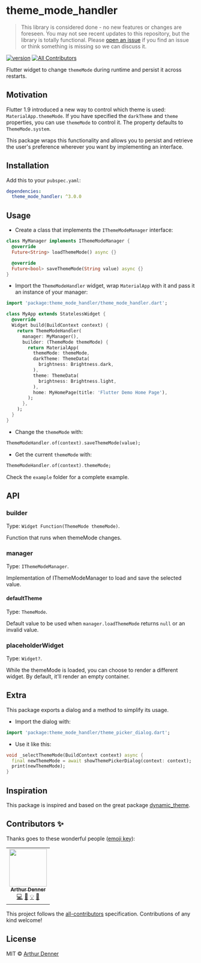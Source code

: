 # theme_mode_handler

> This library is considered done - no new features or changes are foreseen.
> You may not see recent updates to this repository, but the library is totally functional.
> Please [open an issue](https://github.com/arthurdenner/theme_mode_handler/issues) if you find an issue
> or think something is missing so we can discuss it.

<!-- ALL-CONTRIBUTORS-BADGE:START - Do not remove or modify this section -->

[![version][version-badge]][package]
[![All Contributors](https://img.shields.io/badge/all_contributors-1-orange.svg?style=flat-square)](#contributors-)

<!-- ALL-CONTRIBUTORS-BADGE:END -->

Flutter widget to change `themeMode` during runtime and persist it across restarts.

## Motivation

Flutter 1.9 introduced a new way to control which theme is used: `MaterialApp.themeMode`. If you have specified the `darkTheme` and `theme` properties, you can use `themeMode` to control it. The property defaults to `ThemeMode.system`.

This package wraps this functionality and allows you to persist and retrieve the user's preference wherever you want by implementing an interface.

## Installation

Add this to your `pubspec.yaml`:

```yaml
dependencies:
  theme_mode_handler: ^3.0.0
```

## Usage

- Create a class that implements the `IThemeModeManager` interface:

```dart
class MyManager implements IThemeModeManager {
  @override
  Future<String> loadThemeMode() async {}

  @override
  Future<bool> saveThemeMode(String value) async {}
}
```

- Import the `ThemeModeHandler` widget, wrap `MaterialApp` with it and pass it an instance of your manager:

```dart
import 'package:theme_mode_handler/theme_mode_handler.dart';

class MyApp extends StatelessWidget {
  @override
  Widget build(BuildContext context) {
    return ThemeModeHandler(
      manager: MyManager(),
      builder: (ThemeMode themeMode) {
        return MaterialApp(
          themeMode: themeMode,
          darkTheme: ThemeData(
            brightness: Brightness.dark,
          ),
          theme: ThemeData(
            brightness: Brightness.light,
          ),
          home: MyHomePage(title: 'Flutter Demo Home Page'),
        );
      },
    );
  }
}
```

- Change the `themeMode` with:

```dart
ThemeModeHandler.of(context).saveThemeMode(value);
```

- Get the current `themeMode` with:

```dart
ThemeModeHandler.of(context).themeMode;
```

Check the `example` folder for a complete example.

## API

### builder

Type: `Widget Function(ThemeMode themeMode)`.

Function that runs when themeMode changes.

### manager

Type: `IThemeModeManager`.

Implementation of IThemeModeManager to load and save the selected value.

#### defaultTheme

Type: `ThemeMode`.

Default value to be used when `manager.loadThemeMode` returns `null` or an invalid value.

### placeholderWidget

Type: `Widget?`.

While the themeMode is loaded, you can choose to render a different widget.
By default, it'll render an empty container.

## Extra

This package exports a dialog and a method to simplify its usage.

- Import the dialog with:

```dart
import 'package:theme_mode_handler/theme_picker_dialog.dart';
```

- Use it like this:

```dart
void _selectThemeMode(BuildContext context) async {
  final newThemeMode = await showThemePickerDialog(context: context);
  print(newThemeMode);
}
```

## Inspiration

This package is inspired and based on the great package [dynamic_theme](https://github.com/Norbert515/dynamic_theme).

## Contributors ✨

Thanks goes to these wonderful people ([emoji key](https://allcontributors.org/docs/en/emoji-key)):

<!-- ALL-CONTRIBUTORS-LIST:START - Do not remove or modify this section -->
<!-- prettier-ignore-start -->
<!-- markdownlint-disable -->
<table>
  <tr>
    <td align="center"><a href="https://github.com/arthurdenner"><img src="https://avatars0.githubusercontent.com/u/13774309?v=4" width="100px;" alt=""/><br /><sub><b>Arthur Denner</b></sub></a><br /><a href="https://github.com/arthurdenner/theme_mode_handler/commits?author=arthurdenner" title="Code">💻</a> <a href="#design-arthurdenner" title="Design">🎨</a> <a href="#example-arthurdenner" title="Examples">💡</a> <a href="#maintenance-arthurdenner" title="Maintenance">🚧</a></td>
  </tr>
</table>

<!-- markdownlint-enable -->
<!-- prettier-ignore-end -->

<!-- ALL-CONTRIBUTORS-LIST:END -->

This project follows the [all-contributors](https://github.com/all-contributors/all-contributors) specification. Contributions of any kind welcome!

## License

MIT © [Arthur Denner](https://github.com/arthurdenner/)

[version-badge]: https://img.shields.io/pub/v/theme_mode_handler?style=flat-square
[package]: https://pub.dev/packages/theme_mode_handler
